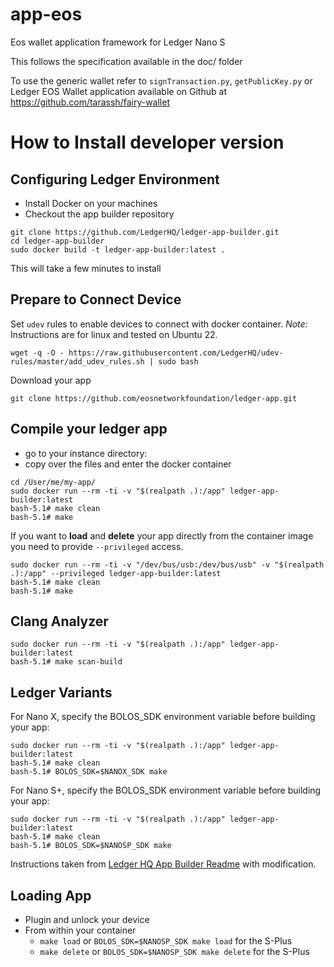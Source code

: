 # app-eos

Eos wallet application framework for Ledger Nano S

This follows the specification available in the doc/ folder

To use the generic wallet refer to `signTransaction.py`, `getPublicKey.py` or Ledger EOS Wallet application available on Github at https://github.com/tarassh/fairy-wallet

# How to Install developer version
## Configuring Ledger Environment

* Install Docker on your machines
* Checkout the app builder repository

```
git clone https://github.com/LedgerHQ/ledger-app-builder.git
cd ledger-app-builder
sudo docker build -t ledger-app-builder:latest .
```

This will take a few minutes to install

## Prepare to Connect Device
Set `udev` rules to enable devices to connect with docker container. *Note:* Instructions are for linux and tested on Ubuntu 22.
```
wget -q -O - https://raw.githubusercontent.com/LedgerHQ/udev-rules/master/add_udev_rules.sh | sudo bash
```

Download your app
```
git clone https://github.com/eosnetworkfoundation/ledger-app.git
```

## Compile your ledger app

* go to your instance directory:
* copy over the files and enter the docker container
```
cd /User/me/my-app/
sudo docker run --rm -ti -v "$(realpath .):/app" ledger-app-builder:latest
bash-5.1# make clean
bash-5.1# make
```

If you want to **load** and **delete** your app directly from the container image you need to provide `--privileged` access.

```
sudo docker run --rm -ti -v "/dev/bus/usb:/dev/bus/usb" -v "$(realpath .):/app" --privileged ledger-app-builder:latest
bash-5.1# make clean
bash-5.1# make
```

## Clang Analyzer

```
sudo docker run --rm -ti -v "$(realpath .):/app" ledger-app-builder:latest
bash-5.1# make scan-build
```

## Ledger Variants

For Nano X, specify the BOLOS_SDK environment variable before building your app:

```
sudo docker run --rm -ti -v "$(realpath .):/app" ledger-app-builder:latest
bash-5.1# make clean
bash-5.1# BOLOS_SDK=$NANOX_SDK make
```

For Nano S+, specify the BOLOS_SDK environment variable before building your app:

```
sudo docker run --rm -ti -v "$(realpath .):/app" ledger-app-builder:latest
bash-5.1# make clean
bash-5.1# BOLOS_SDK=$NANOSP_SDK make
```

Instructions taken from [Ledger HQ App Builder Readme](https://raw.githubusercontent.com/LedgerHQ/ledger-app-builder/master/README.md) with modification.

## Loading App

- Plugin and unlock your device
- From within your container  
  - `make load` or `BOLOS_SDK=$NANOSP_SDK make load` for the S-Plus
  - `make delete` or `BOLOS_SDK=$NANOSP_SDK make delete` for the S-Plus

